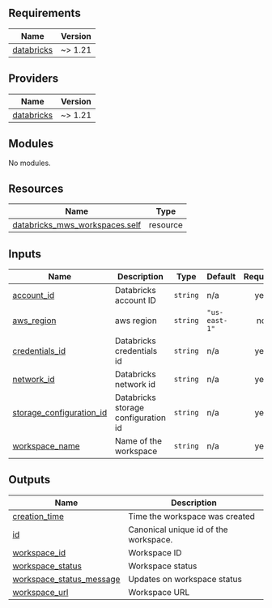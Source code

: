 <!-- BEGIN_TF_DOCS -->
## Requirements

| Name | Version |
|------|---------|
| <a name="requirement_databricks"></a> [databricks](#requirement\_databricks) | ~> 1.21 |

## Providers

| Name | Version |
|------|---------|
| <a name="provider_databricks"></a> [databricks](#provider\_databricks) | ~> 1.21 |

## Modules

No modules.

## Resources

| Name | Type |
|------|------|
| [databricks_mws_workspaces.self](https://registry.terraform.io/providers/databricks/databricks/latest/docs/resources/mws_workspaces) | resource |

## Inputs

| Name | Description | Type | Default | Required |
|------|-------------|------|---------|:--------:|
| <a name="input_account_id"></a> [account\_id](#input\_account\_id) | Databricks account ID | `string` | n/a | yes |
| <a name="input_aws_region"></a> [aws\_region](#input\_aws\_region) | aws region | `string` | `"us-east-1"` | no |
| <a name="input_credentials_id"></a> [credentials\_id](#input\_credentials\_id) | Databricks credentials id | `string` | n/a | yes |
| <a name="input_network_id"></a> [network\_id](#input\_network\_id) | Databricks network id | `string` | n/a | yes |
| <a name="input_storage_configuration_id"></a> [storage\_configuration\_id](#input\_storage\_configuration\_id) | Databricks storage configuration id | `string` | n/a | yes |
| <a name="input_workspace_name"></a> [workspace\_name](#input\_workspace\_name) | Name of the workspace | `string` | n/a | yes |

## Outputs

| Name | Description |
|------|-------------|
| <a name="output_creation_time"></a> [creation\_time](#output\_creation\_time) | Time the workspace was created |
| <a name="output_id"></a> [id](#output\_id) | Canonical unique id of the workspace. |
| <a name="output_workspace_id"></a> [workspace\_id](#output\_workspace\_id) | Workspace ID |
| <a name="output_workspace_status"></a> [workspace\_status](#output\_workspace\_status) | Workspace status |
| <a name="output_workspace_status_message"></a> [workspace\_status\_message](#output\_workspace\_status\_message) | Updates on workspace status |
| <a name="output_workspace_url"></a> [workspace\_url](#output\_workspace\_url) | Workspace URL |
<!-- END_TF_DOCS -->